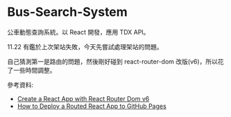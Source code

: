 # Bus-Search-System

公車動態查詢系統。以 React 開發，應用 TDX API。

11.22
有鑑於上次架站失敗，今天先嘗試處理架站的問題。

自己猜測第一是路由的問題，然後剛好碰到 react-router-dom 改版(v6)，所以花了一些時間調整。

參考資料:

- [Create a React App with React Router Dom v6](https://dev.to/salehmubashar/react-router-dom-36a2)
- [How to Deploy a Routed React App to GitHub Pages](https://www.freecodecamp.org/news/deploy-a-react-app-to-github-pages/)
